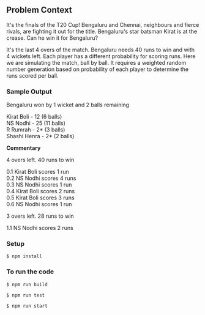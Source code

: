 ## **Problem Context** 

It's the finals of the T20 Cup! Bengaluru and Chennai, neighbours and fierce rivals, are 
fighting it out for the title. Bengaluru's star batsman Kirat is at the crease. Can he win it for Bengaluru? 
 
It's the last 4 overs of the match. Bengaluru needs 40 runs to win and with 4 wickets left. Each 
player has a different probability for scoring runs. Here we are simulating the match, 
ball by ball. It requires a weighted random number generation based on probability of each player to determine the runs scored per ball. 

 
### **Sample Output** 
 
Bengaluru won by 1 wicket and 2 balls remaining 
 
Kirat Boli - 12 (6 balls)  
NS Nodhi - 25 (11 balls)  
R Rumrah - 2* (3 balls)  
Shashi Henra - 2* (2 balls) 

**Commentary**

4 overs left. 40 runs to win 

0.1 Kirat Boli scores 1 run  
0.2 NS Nodhi scores 4 runs  
0.3 NS Nodhi scores 1 run  
0.4 Kirat Boli scores 2 runs  
0.5 Kirat Boli scores 3 runs  
0.6 NS Nodhi scores 1 run  

3 overs left. 28 runs to win 

1.1 NS Nodhi scores 2 runs 


### **Setup**
``` 
$ npm install
```

### **To run the code**
```
$ npm run build
```
```
$ npm run test
```
```
$ npm run start
```